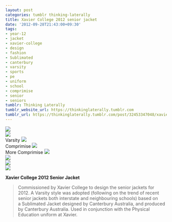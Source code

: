 ```yaml
---
layout: post
categories: tumblr thinking-laterally
title: Xavier College 2012 senior jacket
date: '2012-09-28T21:43:00+09:30'
tags:
- year-12
- jacket
- xavier-college
- design
- fashion
- Sublimated
- canterbury
- varsity
- sports
- pe
- uniform
- school
- comprimise
- senior
- seniors
tumblr: Thinking Laterally
tumblr_website_url: https://thinkinglaterally.tumblr.com
tumblr_url: https://thinkinglaterally.tumblr.com/post/32453347048/xavier-college-2012-senior-jacket-commissioned-by
---
```

 ![](/content/images/tumblr/thinking-laterally/tumblr_mb27atUKQI1qh9he3o7_1280.jpg)  
 ![](/content/images/tumblr/thinking-laterally/tumblr_mb27atUKQI1qh9he3o1_1280.png)  
Varsity ![](/content/images/tumblr/thinking-laterally/tumblr_mb27atUKQI1qh9he3o2_1280.png)  
Comprimise ![](/content/images/tumblr/thinking-laterally/tumblr_mb27atUKQI1qh9he3o3_1280.png)  
More Comprimise ![](/content/images/tumblr/thinking-laterally/tumblr_mb27atUKQI1qh9he3o4_1280.jpg)  
 ![](/content/images/tumblr/thinking-laterally/tumblr_mb27atUKQI1qh9he3o5_1280.jpg)  
 ![](/content/images/tumblr/thinking-laterally/tumblr_mb27atUKQI1qh9he3o6_1280.jpg)  
 ![](/content/images/tumblr/thinking-laterally/tumblr_mb27atUKQI1qh9he3o8_640.jpg)  
  

**Xavier College 2012 Senior Jacket**

> Commissioned&nbsp;by Xavier College to design the senior jackets for 2012. A Varsity style was adopted (following on the trend of recent senior jackets both interstate and neighbouring schools) based on a&nbsp;Sublimated Jacket designed by Canterbury Australia, and produced by Canterbury Australia. Used in conjunction with the Physical Education uniform at Xavier.

